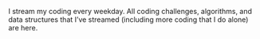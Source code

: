 I stream my coding every weekday.
All coding challenges, algorithms, and data structures that I’ve streamed (including more coding that I do alone) are here.
